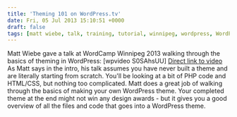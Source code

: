 ```yaml
---
title: 'Theming 101 on WordPress.tv'
date: Fri, 05 Jul 2013 15:10:51 +0000
draft: false
tags: [matt wiebe, talk, training, tutorial, winnipeg, wordpress, WordPress]
---
```


Matt Wiebe gave a talk at WordCamp Winnipeg 2013 walking through the basics of theming in WordPress: \[wpvideo S0SAhsUU\] [Direct link to video](http://wordpress.tv/2013/06/30/matt-wiebe-theming-101/) As Matt says in the intro, his talk assumes you have never built a theme and are literally starting from scratch. You'll be looking at a bit of PHP code and HTML/CSS, but nothing too complicated. Matt does a great job of walking through the basics of making your own WordPress theme. Your completed theme at the end might not win any design awards - but it gives you a good overview of all the files and code that goes into a WordPress theme.